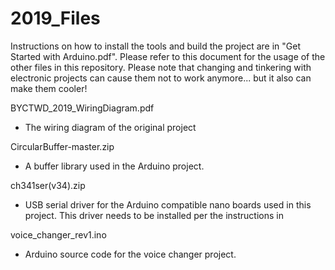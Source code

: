 # 2019_Files

Instructions on how to install the tools and build the project are in "Get Started with Arduino.pdf". Please refer to this document for the usage of the other files in this repository.  Please note that changing and tinkering with electronic projects can cause them not to work anymore... but it also can make them cooler!


BYCTWD_2019_WiringDiagram.pdf
 - The wiring diagram of the original project


CircularBuffer-master.zip
 - A buffer library used in the Arduino project.


ch341ser(v34).zip
 - USB serial driver for the Arduino compatible nano boards used in this project.  This driver needs to be installed per the instructions in 


voice_changer_rev1.ino
 - Arduino source code for the voice changer project.
